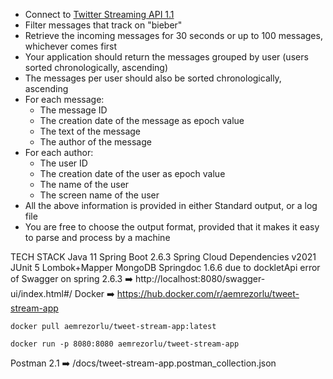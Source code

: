 
+ Connect to [Twitter Streaming API 1.1](https://developer.twitter.com/en/docs/twitter-api/v1/tweets/filter-realtime/overview)
+ Filter messages that track on "bieber"
+ Retrieve the incoming messages for 30 seconds or up to 100 messages, whichever comes first
+ Your application should return the messages grouped by user (users sorted chronologically, ascending)
+ The messages per user should also be sorted chronologically, ascending
+ For each message:
    * The message ID
    * The creation date of the message as epoch value
    * The text of the message
    * The author of the message
+ For each author:
    * The user ID
    * The creation date of the user as epoch value
    * The name of the user
    * The screen name of the user
+ All the above information is provided in either Standard output, or a log file
+ You are free to choose the output format, provided that it makes it easy to parse and process by a machine

TECH STACK
Java 11
Spring Boot 2.6.3
Spring Cloud Dependencies v2021
JUnit 5
Lombok+Mapper
MongoDB
Springdoc 1.6.6 due to dockletApi error of Swagger on spring 2.6.3 ➡️ http://localhost:8080/swagger-ui/index.html#/
Docker ➡️ https://hub.docker.com/r/aemrezorlu/tweet-stream-app

  	docker pull aemrezorlu/tweet-stream-app:latest

  	docker run -p 8080:8080 aemrezorlu/tweet-stream-app
Postman 2.1 ➡️ /docs/tweet-stream-app.postman_collection.json
